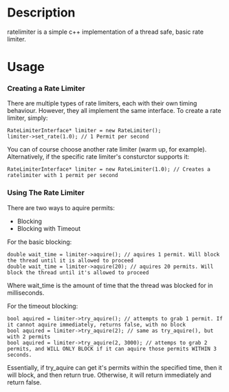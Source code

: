 # Description

ratelimiter is a simple c++ implementation of a thread safe, basic rate limiter.

# Usage

### Creating a Rate Limiter

There are multiple types of rate limiters, each with their own timing behaviour. However, they all implement
the same interface. To create a rate limiter, simply:

```
RateLimiterInterface* limiter = new RateLimiter();
limiter->set_rate(1.0); // 1 Permit per second
```

You can of course choose another rate limiter (warm up, for example). Alternatively, if the specific rate limiter's consturctor supports it:

```
RateLimiterInterface* limiter = new RateLimiter(1.0); // Creates a ratelimiter with 1 permit per second
```

### Using The Rate Limiter

There are two ways to aquire permits:

  * Blocking
  * Blocking with Timeout

For the basic blocking:

```
double wait_time = limiter->aquire(); // aquires 1 permit. Will block the thread until it is allowed to proceed
double wait_time = limiter->aquire(20); // aquires 20 permits. Will block the thread until it's allowed to proceed
```

Where wait_time is the amount of time that the thread was blocked for in milliseconds.

For the timeout blocking:

```
bool aquired = limiter->try_aquire(); // attempts to grab 1 permit. If it cannot aquire immediately, returns false, with no block
bool aquired = limiter->try_aquire(2); // same as try_aquire(), but with 2 permits
bool aquired = limiter->try_aquire(2, 3000); // attemps to grab 2 permits, and WILL ONLY BLOCK if it can aquire those permits WITHIN 3 seconds.
```

Essentially, if try_aquire can get it's permits within the specified time, then it will block, and then return true. Otherwise, it will return immediately and return false.
